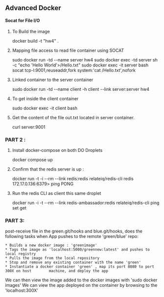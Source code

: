 ## Advanced Docker

#### Socat for File I/O

1. To Build the image    
   	
	docker build -t "hw4" .
    
2. Mapping file access to read file container using SOCAT

    
    sudo docker run -td --name server hw4
    sudo docker exec -td server sh -c "echo 'Hello World'>/Hello.txt"
	sudo docker exec -it server bash
	socat tcp-l:9001,reuseaddr,fork system:'cat /Hello.txt',nofork

3. Linked container to the server container


     sudo docker run -td --name client -h client --link server:server hw4
 
4. To get inside the client container
 

    sudo docker exec -it client bash
    
5. Get the content of the file out.txt located in server container.
    

    curl server:9001


### PART 2 :

1. Install docker-compose on both DO Droplets


 	docker compose up

2. Confirm that the redis server is up :


     docker run -t -i --rm --link redis:redis relateiq/redis-cli
     redis 172.17.0.136:6379> ping
     PONG
   


3. Run the redis CLI as client this same droplet


    docker run -i -t --rm --link redis-ambassador:redis relateiq/redis-cli
    ping
    set 
    get


### PART 3: 

post-receive file in the green.git/hooks and blue.git/hooks, does the following tasks when App pushes to the remote 'green/blue' repo:

    * Builds a new docker image : 'greenimage'
    * Tags the image as 'localhost:5000/greennew:latest' and pushes to local registry
    * Pulls the image from the local repository
    * Stop and remove any existing container with the name 'green'
    * Instantiate a docker container 'green' , map its port 8080 to port 300X on host        machine, and deploy the app

We can then view the image added to the docker images with 'sudo docker images'
We can view the app deployed on the container by browsing to the 'localhost:300X'

